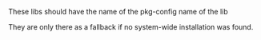 These libs should have the name of the pkg-config name of the lib

They are only there as a fallback if no system-wide installation was found.
